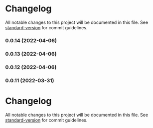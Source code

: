 # Changelog

All notable changes to this project will be documented in this file. See [standard-version](https://github.com/conventional-changelog/standard-version) for commit guidelines.

### 0.0.14 (2022-04-06)

### 0.0.13 (2022-04-06)

### 0.0.12 (2022-04-06)

### 0.0.11 (2022-03-31)

# Changelog

All notable changes to this project will be documented in this file. See [standard-version](https://github.com/conventional-changelog/standard-version) for commit guidelines.
